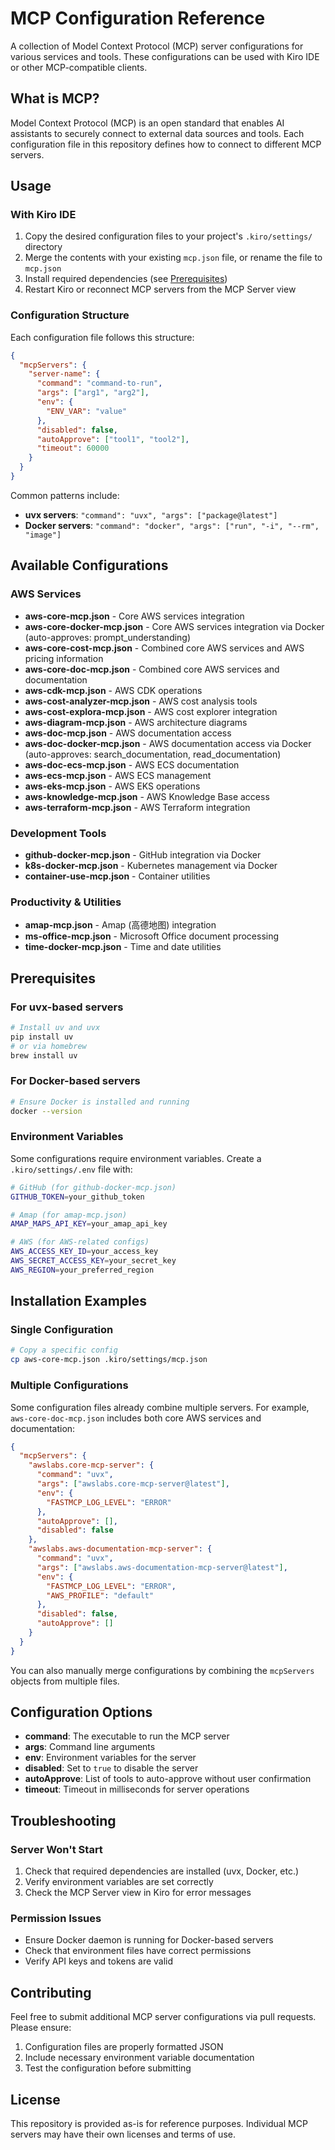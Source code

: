 # MCP Configuration Reference

A collection of Model Context Protocol (MCP) server configurations for various services and tools. These configurations can be used with Kiro IDE or other MCP-compatible clients.

## What is MCP?

Model Context Protocol (MCP) is an open standard that enables AI assistants to securely connect to external data sources and tools. Each configuration file in this repository defines how to connect to different MCP servers.

## Usage

### With Kiro IDE

1. Copy the desired configuration files to your project's `.kiro/settings/` directory
2. Merge the contents with your existing `mcp.json` file, or rename the file to `mcp.json`
3. Install required dependencies (see [Prerequisites](#prerequisites))
4. Restart Kiro or reconnect MCP servers from the MCP Server view

### Configuration Structure

Each configuration file follows this structure:

```json
{
  "mcpServers": {
    "server-name": {
      "command": "command-to-run",
      "args": ["arg1", "arg2"],
      "env": {
        "ENV_VAR": "value"
      },
      "disabled": false,
      "autoApprove": ["tool1", "tool2"],
      "timeout": 60000
    }
  }
}
```

Common patterns include:
- **uvx servers**: `"command": "uvx", "args": ["package@latest"]`
- **Docker servers**: `"command": "docker", "args": ["run", "-i", "--rm", "image"]`

## Available Configurations

### AWS Services

- **aws-core-mcp.json** - Core AWS services integration
- **aws-core-docker-mcp.json** - Core AWS services integration via Docker (auto-approves: prompt_understanding)
- **aws-core-cost-mcp.json** - Combined core AWS services and AWS pricing information
- **aws-core-doc-mcp.json** - Combined core AWS services and documentation
- **aws-cdk-mcp.json** - AWS CDK operations
- **aws-cost-analyzer-mcp.json** - AWS cost analysis tools
- **aws-cost-explora-mcp.json** - AWS cost explorer integration
- **aws-diagram-mcp.json** - AWS architecture diagrams
- **aws-doc-mcp.json** - AWS documentation access
- **aws-doc-docker-mcp.json** - AWS documentation access via Docker (auto-approves: search_documentation, read_documentation)
- **aws-doc-ecs-mcp.json** - AWS ECS documentation
- **aws-ecs-mcp.json** - AWS ECS management
- **aws-eks-mcp.json** - AWS EKS operations
- **aws-knowledge-mcp.json** - AWS Knowledge Base access
- **aws-terraform-mcp.json** - AWS Terraform integration

### Development Tools

- **github-docker-mcp.json** - GitHub integration via Docker
- **k8s-docker-mcp.json** - Kubernetes management via Docker
- **container-use-mcp.json** - Container utilities

### Productivity & Utilities

- **amap-mcp.json** - Amap (高德地图) integration
- **ms-office-mcp.json** - Microsoft Office document processing
- **time-docker-mcp.json** - Time and date utilities

## Prerequisites

### For uvx-based servers

```bash
# Install uv and uvx
pip install uv
# or via homebrew
brew install uv
```

### For Docker-based servers

```bash
# Ensure Docker is installed and running
docker --version
```

### Environment Variables

Some configurations require environment variables. Create a `.kiro/settings/.env` file with:

```bash
# GitHub (for github-docker-mcp.json)
GITHUB_TOKEN=your_github_token

# Amap (for amap-mcp.json)  
AMAP_MAPS_API_KEY=your_amap_api_key

# AWS (for AWS-related configs)
AWS_ACCESS_KEY_ID=your_access_key
AWS_SECRET_ACCESS_KEY=your_secret_key
AWS_REGION=your_preferred_region
```

## Installation Examples

### Single Configuration

```bash
# Copy a specific config
cp aws-core-mcp.json .kiro/settings/mcp.json
```

### Multiple Configurations

Some configuration files already combine multiple servers. For example, `aws-core-doc-mcp.json` includes both core AWS services and documentation:

```json
{
  "mcpServers": {
    "awslabs.core-mcp-server": {
      "command": "uvx",
      "args": ["awslabs.core-mcp-server@latest"],
      "env": {
        "FASTMCP_LOG_LEVEL": "ERROR"
      },
      "autoApprove": [],
      "disabled": false
    },
    "awslabs.aws-documentation-mcp-server": {
      "command": "uvx",
      "args": ["awslabs.aws-documentation-mcp-server@latest"],
      "env": {
        "FASTMCP_LOG_LEVEL": "ERROR",
        "AWS_PROFILE": "default"
      },
      "disabled": false,
      "autoApprove": []
    }
  }
}
```

You can also manually merge configurations by combining the `mcpServers` objects from multiple files.

## Configuration Options

- **command**: The executable to run the MCP server
- **args**: Command line arguments
- **env**: Environment variables for the server
- **disabled**: Set to `true` to disable the server
- **autoApprove**: List of tools to auto-approve without user confirmation
- **timeout**: Timeout in milliseconds for server operations

## Troubleshooting

### Server Won't Start

1. Check that required dependencies are installed (uvx, Docker, etc.)
2. Verify environment variables are set correctly
3. Check the MCP Server view in Kiro for error messages

### Permission Issues

- Ensure Docker daemon is running for Docker-based servers
- Check that environment files have correct permissions
- Verify API keys and tokens are valid

## Contributing

Feel free to submit additional MCP server configurations via pull requests. Please ensure:

1. Configuration files are properly formatted JSON
2. Include necessary environment variable documentation
3. Test the configuration before submitting

## License

This repository is provided as-is for reference purposes. Individual MCP servers may have their own licenses and terms of use.
